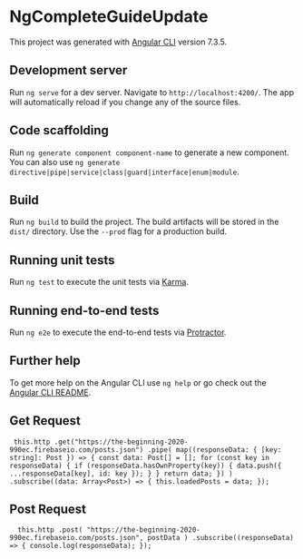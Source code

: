 # NgCompleteGuideUpdate

This project was generated with [Angular CLI](https://github.com/angular/angular-cli) version 7.3.5.

## Development server

Run `ng serve` for a dev server. Navigate to `http://localhost:4200/`. The app will automatically reload if you change any of the source files.

## Code scaffolding

Run `ng generate component component-name` to generate a new component. You can also use `ng generate directive|pipe|service|class|guard|interface|enum|module`.

## Build

Run `ng build` to build the project. The build artifacts will be stored in the `dist/` directory. Use the `--prod` flag for a production build.

## Running unit tests

Run `ng test` to execute the unit tests via [Karma](https://karma-runner.github.io).

## Running end-to-end tests

Run `ng e2e` to execute the end-to-end tests via [Protractor](http://www.protractortest.org/).

## Further help

To get more help on the Angular CLI use `ng help` or go check out the [Angular CLI README](https://github.com/angular/angular-cli/blob/master/README.md).


## Get Request 

` this.http
      .get("https://the-beginning-2020-990ec.firebaseio.com/posts.json")
      .pipe(
        map((responseData: { [key: string]: Post }) => {
          const data: Post[] = [];
          for (const key in responseData) {
            if (responseData.hasOwnProperty(key)) {
              data.push({ ...responseData[key], id: key });
            }
          }
          return data;
        })
      )
      .subscribe((data: Array<Post>) => {
        this.loadedPosts = data;
      });`

## Post Request 

`  this.http
      .post(
        "https://the-beginning-2020-990ec.firebaseio.com/posts.json",
        postData
      )
      .subscribe((responseData) => {
        console.log(responseData);
      });`
